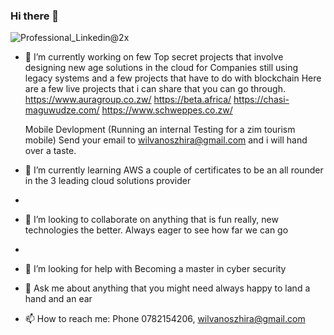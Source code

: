 ### Hi there 👋
![Professional_Linkedin@2x](https://github.com/Will-l3x/Will-l3x/assets/22023721/43751512-7772-445c-a283-67b67afe8ecd)



- 🔭 I’m currently working on few Top secret projects that involve designing new age solutions in the cloud for Companies still using legacy systems and a few projects that have to do with blockchain
    Here are a few live projects that i can share that you can go through.
    https://www.auragroup.co.zw/
    https://beta.africa/
    https://chasi-maguwudze.com/
    https://www.schweppes.co.zw/

  Mobile Devlopment (Running an internal Testing for a zim tourism mobile)
  Send your email to wilvanoszhira@gmail.com and i will hand over a taste.


  
- 🌱 I’m currently learning AWS a couple of certificates to be an all rounder in the 3 leading cloud solutions provider
- 
- 👯 I’m looking to collaborate on anything that is fun really, new technologies the better. Always eager to see how far we can go
- 
- 🤔 I’m looking for help with Becoming a master in cyber security
- 💬 Ask me about anything that you might need always happy to land a hand and an ear
- 📫 How to reach me: Phone 0782154206, wilvanoszhira@gmail.com


  
